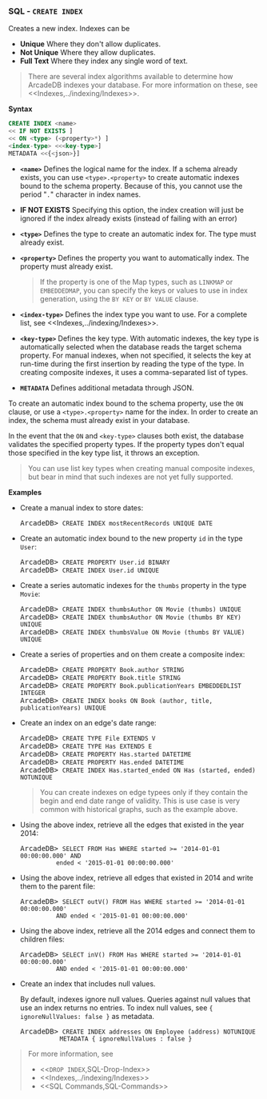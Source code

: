
### SQL - `CREATE INDEX`

Creates a new index.  Indexes can be
- **Unique** Where they don't allow duplicates.
- **Not Unique** Where they allow duplicates.
- **Full Text** Where they index any single word of text.

>There are several index algorithms available to determine how ArcadeDB indexes your database.  For more information on these, see <<Indexes,../indexing/Indexes>>.


**Syntax**

```sql
CREATE INDEX <name>
<< IF NOT EXISTS ]
<< ON <type> (<property>*) ] 
<index-type> <<<key-type>]
METADATA <<{<json>}]
```
- **`<name>`** Defines the logical name for the index.  If a schema already exists, you can use `<type>.<property>` to create automatic indexes bound to the schema property.  Because of this, you cannot use the period "`.`" character in index names.
- **IF NOT EXISTS** Specifying this option, the index creation will just be ignored if the index already exists (instead of failing with an error)
- **`<type>`** Defines the type to create an automatic index for.  The type must already exist.
- **`<property>`** Defines the property you want to automatically index.  The property must already exist.  

  >If the property is one of the Map types, such as `LINKMAP` or `EMBEDDEDMAP`, you can specify the keys or values to use in index generation, using the `BY KEY` or `BY VALUE` clause.

- **`<index-type>`** Defines the index type you want to use.  For a complete list, see <<Indexes,../indexing/Indexes>>.
- **`<key-type>`** Defines the key type.  With automatic indexes, the key type is automatically selected when the database reads the target schema property.  For manual indexes, when not specified, it selects the key at run-time during the first insertion by reading the type of the type.  In creating composite indexes, it uses a comma-separated list of types.
- **`METADATA`** Defines additional metadata through JSON. 

To create an automatic index bound to the schema property, use the `ON` clause, or use a `<type>.<property>` name for the index.  In order to create an index, the schema must already exist in your database.

In the event that the `ON` and `<key-type>` clauses both exist, the database validates the specified property types.  If the property types don't equal those specified in the key type list, it throws an exception.

>You can use list key types when creating manual composite indexes, but bear in mind that such indexes are not yet fully supported.


**Examples**

- Create a manual index to store dates:

  <pre>
  ArcadeDB> <code type="lang-sql userinput">CREATE INDEX mostRecentRecords UNIQUE DATE</code>
  </pre>

- Create an automatic index bound to the new property `id` in the type `User`:

  <pre>
  ArcadeDB> <code type="lang-sql userinput">CREATE PROPERTY User.id BINARY</code>
  ArcadeDB> <code type="lang-sql userinput">CREATE INDEX User.id UNIQUE</code>
  </pre>

- Create a series automatic indexes for the `thumbs` property in the type `Movie`:

  <pre>
  ArcadeDB> <code type="lang-sql userinput">CREATE INDEX thumbsAuthor ON Movie (thumbs) UNIQUE</code>
  ArcadeDB> <code type="lang-sql userinput">CREATE INDEX thumbsAuthor ON Movie (thumbs BY KEY) UNIQUE</code>
  ArcadeDB> <code type="lang-sql userinput">CREATE INDEX thumbsValue ON Movie (thumbs BY VALUE) UNIQUE</code>
  </pre>

- Create a series of properties and on them create a composite index:

  <pre>
  ArcadeDB> <code type="lang-sql userinput">CREATE PROPERTY Book.author STRING</code>
  ArcadeDB> <code type="lang-sql userinput">CREATE PROPERTY Book.title STRING</code>
  ArcadeDB> <code type="lang-sql userinput">CREATE PROPERTY Book.publicationYears EMBEDDEDLIST INTEGER</code>
  ArcadeDB> <code type="lang-sql userinput">CREATE INDEX books ON Book (author, title, publicationYears) UNIQUE</code>
  </pre>


- Create an index on an edge's date range:

  <pre>
  ArcadeDB> <code type="lang-sql userinput">CREATE TYPE File EXTENDS V</code>
  ArcadeDB> <code type="lang-sql userinput">CREATE TYPE Has EXTENDS E</code>
  ArcadeDB> <code type="lang-sql userinput">CREATE PROPERTY Has.started DATETIME</code>
  ArcadeDB> <code type="lang-sql userinput">CREATE PROPERTY Has.ended DATETIME</code>
  ArcadeDB> <code type="lang-sql userinput">CREATE INDEX Has.started_ended ON Has (started, ended) NOTUNIQUE</code>
  </pre>

  >You can create indexes on edge typees only if they contain the begin and end date range of validity.  This is use case is very common with historical graphs, such as the example above.

- Using the above index, retrieve all the edges that existed in the year 2014:

  <pre>
  ArcadeDB> <code type="lang-sql userinput">SELECT FROM Has WHERE started >= '2014-01-01 00:00:00.000' AND 
            ended < '2015-01-01 00:00:00.000'</code>
  </pre>

- Using the above index, retrieve all edges that existed in 2014 and write them to the parent file:

  <pre>
  ArcadeDB> <code type="lang-sql userinput">SELECT outV() FROM Has WHERE started >= '2014-01-01 00:00:00.000' 
            AND ended < '2015-01-01 00:00:00.000'</code>
  </pre>

- Using the above index, retrieve all the 2014 edges and connect them to children files:

  <pre>
  ArcadeDB> <code type="lang-sql userinput">SELECT inV() FROM Has WHERE started >= '2014-01-01 00:00:00.000' 
            AND ended < '2015-01-01 00:00:00.000'</code>
  </pre>


- Create an index that includes null values.  

  By default, indexes ignore null values.  Queries against null values that use an index returns no entries.  To index null values, see `{ ignoreNullValues: false }` as metadata.

  <pre>
  ArcadeDB> <code type="lang-sql userinput">CREATE INDEX addresses ON Employee (address) NOTUNIQUE
             METADATA { ignoreNullValues : false }</code>
  </pre>



> For more information, see
>- <<`DROP INDEX`,SQL-Drop-Index>>
>- <<Indexes,../indexing/Indexes>>
>- <<SQL Commands,SQL-Commands>>

